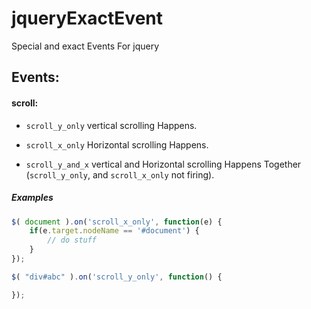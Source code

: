 jqueryExactEvent
================

Special and exact Events For jquery


Events:
-------
#### scroll: ####
- `scroll_y_only` vertical scrolling Happens.

- `scroll_x_only` Horizontal scrolling Happens.

- `scroll_y_and_x` vertical and Horizontal scrolling Happens Together (`scroll_y_only`, and `scroll_x_only` not firing).

##### Examples #####
```javascript
$( document ).on('scroll_x_only', function(e) {
    if(e.target.nodeName == '#document') {
        // do stuff
    }
});

$( "div#abc" ).on('scroll_y_only', function() {

});
```
